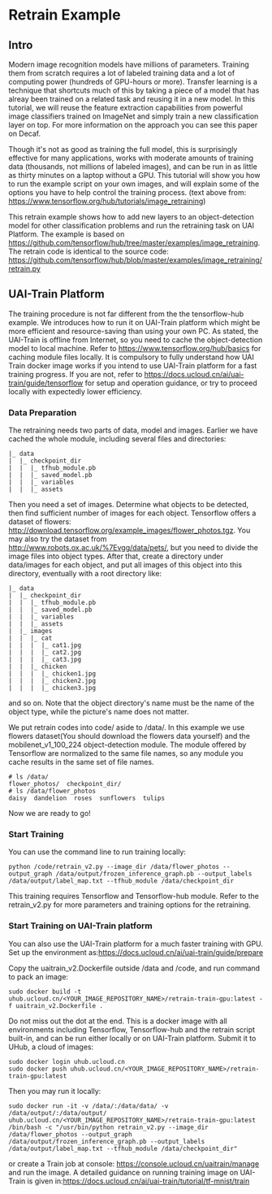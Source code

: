 # Retrain Example

## Intro
Modern image recognition models have millions of parameters. Training them from scratch requires a lot of labeled training data and a lot of computing power (hundreds of GPU-hours or more). Transfer learning is a technique that shortcuts much of this by taking a piece of a model that has alreay been trained on a related task and reusing it in a new model. In this tutorial, we will reuse the feature extraction capabilities from powerful image classifiers trained on ImageNet and simply train a new classification layer on top. For more information on the approach you can see this paper on Decaf.

Though it's not as good as training the full model, this is surprisingly effective for many applications, works with moderate amounts of training data (thousands, not millions of labeled images), and can be run in as little as thirty minutes on a laptop without a GPU. This tutorial will show you how to run the example script on your own images, and will explain some of the options you have to help control the training process.
(text above from: https://www.tensorflow.org/hub/tutorials/image_retraining)

This retrain example shows how to add new layers to an object-detection model for other classification problems and run the retraining task on UAI Platform. The example is based on https://github.com/tensorflow/hub/tree/master/examples/image_retraining. 
The retrain code is identical to the source code: https://github.com/tensorflow/hub/blob/master/examples/image_retraining/retrain.py

## UAI-Train Platform
The training procedure is not far different from the the tensorflow-hub example. We introduces how to run it on UAI-Train platform which might be more efficient and resource-saving than using your own PC. As stated, the UAI-Train is offline from Internet, so you need to cache the object-detection model to local machine. Refer to https://www.tensorflow.org/hub/basics for caching module files locally.
It is compulsory to fully understand how UAI Train docker image works if you intend to use UAI-Train platform for a fast training progress. If you are not, refer to https://docs.ucloud.cn/ai/uai-train/guide/tensorflow for setup and operation guidance, or try to proceed locally with expectedly lower efficiency.

### Data Preparation
The retraining needs two parts of data, model and images. Earlier we have cached the whole module, including several files and directories:
    
    |_ data
    |  |_ checkpoint_dir
    |  |  |_ tfhub_module.pb
    |  |  |_ saved_model.pb
    |  |  |_ variables
    |  |  |_ assets
    
Then you need a set of images. Determine what objects to be detected, then find sufficient number of images for each object. Tensorflow offers a dataset of flowers: http://download.tensorflow.org/example_images/flower_photos.tgz. You may also try the dataset from http://www.robots.ox.ac.uk/%7Evgg/data/pets/, but you need to divide the image files into object types. After that, create a directory under data/images for each object, and put all images of this object into this directory, eventually with a root directory like:
    
    |_ data
    |  |_ checkpoint_dir
    |  |  |_ tfhub_module.pb
    |  |  |_ saved_model.pb
    |  |  |_ variables
    |  |  |_ assets
    |  |_ images
    |  |  |_ cat
    |  |  |  |_ cat1.jpg
    |  |  |  |_ cat2.jpg
    |  |  |  |_ cat3.jpg
    |  |  |_ chicken
    |  |  |  |_ chicken1.jpg
    |  |  |  |_ chicken2.jpg
    |  |  |  |_ chicken3.jpg

and so on. Note that the object directory's name must be the name of the object type, while the picture's name does not matter.

We put retrain codes into code/ aside to /data/. In this example we use flowers dataset(You should download the flowers data yourself) and the mobilenet_v1_100_224 object-detection module. The module offered by Tensorflow are normalized to the same file names, so any module you cache results in the same set of file names.

    # ls /data/
    flower_photos/  checkpoint_dir/
    # ls /data/flower_photos
    daisy  dandelion  roses  sunflowers  tulips
    
Now we are ready to go!

### Start Training

You can use the command line to run training locally:

    python /code/retrain_v2.py --image_dir /data/flower_photos --output_graph /data/output/frozen_inference_graph.pb --output_labels /data/output/label_map.txt --tfhub_module /data/checkpoint_dir

This training requires Tensorflow and Tensorflow-hub module. Refer to the retrain_v2.py for more parameters and training options for the retraining. 

### Start Training on UAI-Train platform

You can also use the UAI-Train platform for a much faster training with GPU. Set up the environment as:https://docs.ucloud.cn/ai/uai-train/guide/prepare

Copy the uaitrain_v2.Dockerfile outside /data and /code, and run command to pack an image: 

    sudo docker build -t uhub.ucloud.cn/<YOUR_IMAGE_REPOSITORY_NAME>/retrain-train-gpu:latest -f uaitrain_v2.Dockerfile .
    
Do not miss out the dot at the end. This is a docker image with all environments including Tensorflow, Tensorflow-hub and the retrain script built-in, and can be run either locally or on UAI-Train platform. Submit it to UHub, a cloud of images:
    
    sudo docker login uhub.ucloud.cn
    sudo docker push uhub.ucloud.cn/<YOUR_IMAGE_REPOSITORY_NAME>/retrain-train-gpu:latest
    
Then you may run it locally:

    sudo docker run -it -v /data/:/data/data/ -v /data/output/:/data/output/ uhub.ucloud.cn/<YOUR_IMAGE_REPOSITORY_NAME>/retrain-train-gpu:latest /bin/bash -c "/usr/bin/python retrain_v2.py --image_dir /data/flower_photos --output_graph /data/output/frozen_inference_graph.pb --output_labels /data/output/label_map.txt --tfhub_module /data/checkpoint_dir"

or create a Train job at console: https://console.ucloud.cn/uaitrain/manage and run the image. 
A detailed guidance on running training image on UAI-Train is given in:https://docs.ucloud.cn/ai/uai-train/tutorial/tf-mnist/train


